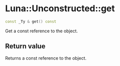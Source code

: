 # Luna::Unconstructed::get

```c++
const _Ty & get() const
```

Get a const reference to the object. 



## Return value
Returns a const reference to the object. 

